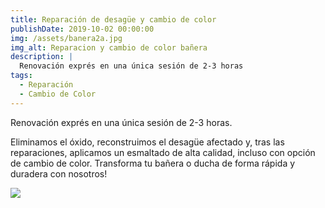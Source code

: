 ```yaml
---
title: Reparación de desagüe y cambio de color
publishDate: 2019-10-02 00:00:00
img: /assets/banera2a.jpg
img_alt: Reparacion y cambio de color bañera
description: |
  Renovación exprés en una única sesión de 2-3 horas
tags:
  - Reparación
  - Cambio de Color
---
```


Renovación exprés en una única sesión de 2-3 horas.

Eliminamos el óxido, reconstruimos el desagüe afectado y, tras las reparaciones, aplicamos un esmaltado de alta calidad, incluso con opción de cambio de color. Transforma tu bañera o ducha de forma rápida y duradera con nosotros!

<img src="/assets/banera2b.jpg" />